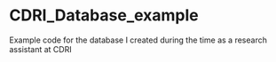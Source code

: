 # CDRI_Database_example
Example code for the database I created during the time as a research assistant at CDRI
